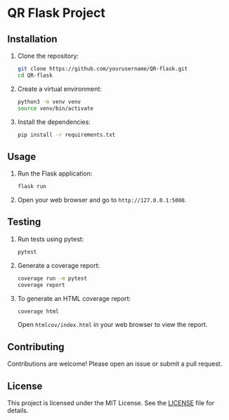# QR Flask Project

## Installation

1. Clone the repository:
    ```bash
    git clone https://github.com/yourusername/QR-flask.git
    cd QR-flask
    ```

2. Create a virtual environment:
    ```bash
    python3 -m venv venv
    source venv/bin/activate
    ```

3. Install the dependencies:
    ```bash
    pip install -r requirements.txt
    ```

## Usage

1. Run the Flask application:
    ```bash
    flask run
    ```

2. Open your web browser and go to `http://127.0.0.1:5000`.

## Testing

1. Run tests using pytest:
    ```bash
    pytest
    ```

3. Generate a coverage report:
    ```bash
    coverage run -m pytest
    coverage report
    ```

4. To generate an HTML coverage report:
    ```bash
    coverage html
    ```
    Open `htmlcov/index.html` in your web browser to view the report.

## Contributing

Contributions are welcome! Please open an issue or submit a pull request.

## License

This project is licensed under the MIT License. See the [LICENSE](LICENSE) file for details.